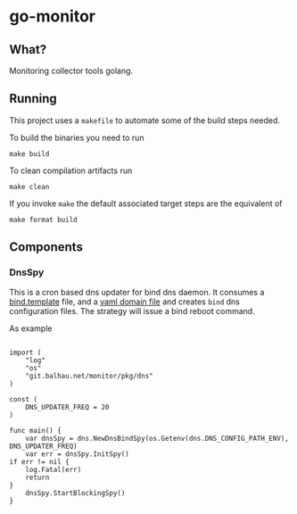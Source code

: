 # go-monitor

## What?

Monitoring collector tools golang.

## Running

This project uses a `makefile` to automate some of the build steps needed.

To build the binaries you need to run

```shell
make build
```

To clean compilation artifacts run

```shell
make clean
```

If you invoke `make` the default associated target steps are the equivalent of

```shell
make format build
```

## Components

### DnsSpy

This is a cron based dns updater for bind dns daemon. It consumes a [bind.template](resources/dns/templates/bind.template) file, and a [yaml domain file](resources/dns/domains.yml) and creates `bind` dns configuration files. The strategy will issue a bind reboot command.

As example

```golang

import (
    "log"
    "os"
    "git.balhau.net/monitor/pkg/dns"
)

const (
    DNS_UPDATER_FREQ = 20
)

func main() {
    var dnsSpy = dns.NewDnsBindSpy(os.Getenv(dns.DNS_CONFIG_PATH_ENV), DNS_UPDATER_FREQ)
    var err = dnsSpy.InitSpy()
if err != nil {
    log.Fatal(err)
    return
}
    dnsSpy.StartBlockingSpy()
}
```
